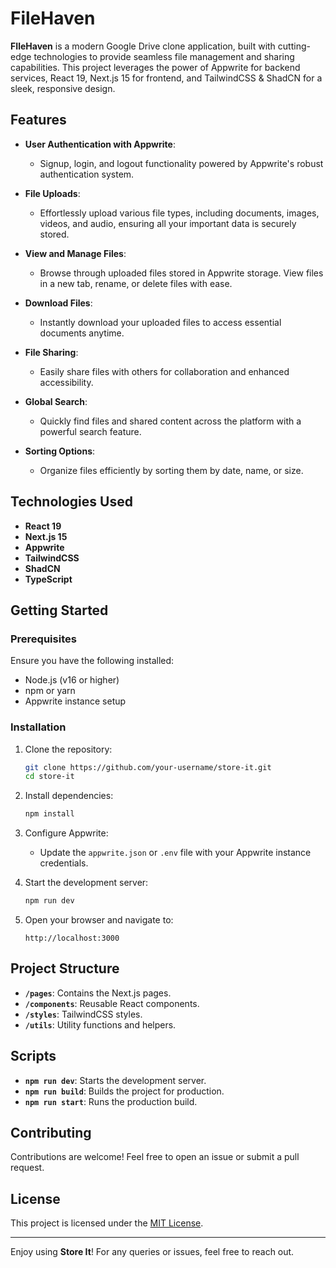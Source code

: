 # FileHaven

**FIleHaven** is a modern Google Drive clone application, built with cutting-edge technologies to provide seamless file management and sharing capabilities. This project leverages the power of Appwrite for backend services, React 19, Next.js 15 for frontend, and TailwindCSS & ShadCN for a sleek, responsive design.

## Features

- **User Authentication with Appwrite**: 
  - Signup, login, and logout functionality powered by Appwrite's robust authentication system.

- **File Uploads**: 
  - Effortlessly upload various file types, including documents, images, videos, and audio, ensuring all your important data is securely stored.

- **View and Manage Files**: 
  - Browse through uploaded files stored in Appwrite storage. View files in a new tab, rename, or delete files with ease.

- **Download Files**: 
  - Instantly download your uploaded files to access essential documents anytime.

- **File Sharing**: 
  - Easily share files with others for collaboration and enhanced accessibility.

- **Global Search**: 
  - Quickly find files and shared content across the platform with a powerful search feature.

- **Sorting Options**: 
  - Organize files efficiently by sorting them by date, name, or size.

## Technologies Used

- **React 19**
- **Next.js 15**
- **Appwrite**
- **TailwindCSS**
- **ShadCN**
- **TypeScript**

## Getting Started

### Prerequisites

Ensure you have the following installed:

- Node.js (v16 or higher)
- npm or yarn
- Appwrite instance setup

### Installation

1. Clone the repository:
   ```bash
   git clone https://github.com/your-username/store-it.git
   cd store-it
   ```

2. Install dependencies:
   ```bash
   npm install
   ```

3. Configure Appwrite:
   - Update the `appwrite.json` or `.env` file with your Appwrite instance credentials.

4. Start the development server:
   ```bash
   npm run dev
   ```

5. Open your browser and navigate to:
   ```
   http://localhost:3000
   ```

## Project Structure

- **`/pages`**: Contains the Next.js pages.
- **`/components`**: Reusable React components.
- **`/styles`**: TailwindCSS styles.
- **`/utils`**: Utility functions and helpers.

## Scripts

- **`npm run dev`**: Starts the development server.
- **`npm run build`**: Builds the project for production.
- **`npm run start`**: Runs the production build.

## Contributing

Contributions are welcome! Feel free to open an issue or submit a pull request.

## License

This project is licensed under the [MIT License](LICENSE).

---

Enjoy using **Store It**! For any queries or issues, feel free to reach out.
